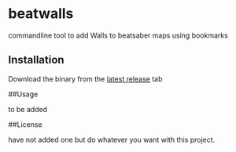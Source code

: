 # beatwalls

commandline tool to add Walls to beatsaber maps using bookmarks

## Installation

Download the binary from the [latest release](https://github.com/spookyGh0st/beatwalls/releases) tab

##Usage

to be added

##License

have not added one but do whatever you want with this project.


